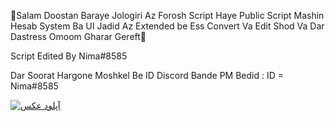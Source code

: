 👋Salam Doostan Baraye Jologiri Az Forosh Script Haye Public Script Mashin Hesab System Ba UI Jadid Az Extended be Ess Convert Va Edit Shod Va Dar Dastress Omoom Gharar Gereft👀

Script Edited By Nima#8585

Dar Soorat Hargone Moshkel Be ID Discord Bande PM Bedid : ID = Nima#8585


<a href="https://media.discordapp.net/attachments/894134791270703104/918809374091251742/Screenshot_1764.png" target="_blank"><img src="https://media.discordapp.net/attachments/894134791270703104/918809374091251742/Screenshot_1764.png" border="0" alt="آپلود عکس" /></a>
